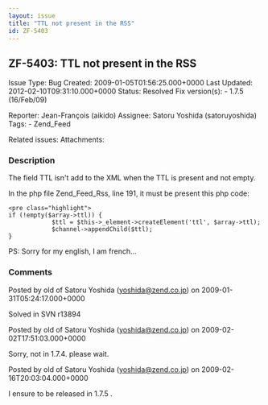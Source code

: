 ```yaml
---
layout: issue
title: "TTL not present in the RSS"
id: ZF-5403
---
```


ZF-5403: TTL not present in the RSS
-----------------------------------

 Issue Type: Bug Created: 2009-01-05T01:56:25.000+0000 Last Updated: 2012-02-10T09:31:10.000+0000 Status: Resolved Fix version(s): - 1.7.5 (16/Feb/09)
 
 Reporter:  Jean-François (aikido)  Assignee:  Satoru Yoshida (satoruyoshida)  Tags: - Zend\_Feed
 
 Related issues: 
 Attachments: 
### Description

The field TTL isn't add to the XML when the TTL is present and not empty.

In the php file Zend\_Feed\_Rss, line 191, it must be present this php code:

 
    <pre class="highlight">
    if (!empty($array->ttl)) {
                $ttl = $this->_element->createElement('ttl', $array->ttl);
                $channel->appendChild($ttl);
    }


PS: Sorry for my english, I am french...

 

 

### Comments

Posted by old of Satoru Yoshida (yoshida@zend.co.jp) on 2009-01-31T05:24:17.000+0000

Solved in SVN r13894

 

 

Posted by old of Satoru Yoshida (yoshida@zend.co.jp) on 2009-02-02T17:51:03.000+0000

Sorry, not in 1.7.4. please wait.

 

 

Posted by old of Satoru Yoshida (yoshida@zend.co.jp) on 2009-02-16T20:03:04.000+0000

I ensure to be released in 1.7.5 .

 

 